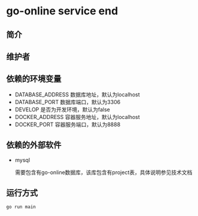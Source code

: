 # go-online service end

## 简介

## 维护者

## 依赖的环境变量

- DATABASE_ADDRESS 数据库地址，默认为localhost
- DATABASE_PORT 数据库端口，默认为3306
- DEVELOP 是否为开发环境，默认为false
- DOCKER_ADDRESS 容器服务地址，默认为localhost
- DOCKER_PORT 容器服务端口，默认为8888

## 依赖的外部软件

- mysql

  需要包含有go-online数据库，该库包含有project表，具体说明参见技术文档

## 运行方式

`go run main`